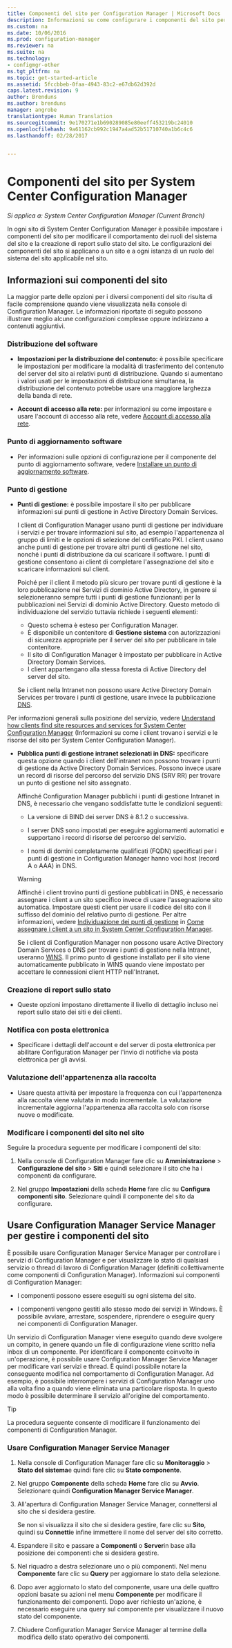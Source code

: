 ```yaml
---
title: Componenti del sito per Configuration Manager | Microsoft Docs
description: Informazioni su come configurare i componenti del sito per modificare il comportamento dei ruoli del sistema del sito e la creazione di report sullo stato del sito.
ms.custom: na
ms.date: 10/06/2016
ms.prod: configuration-manager
ms.reviewer: na
ms.suite: na
ms.technology:
- configmgr-other
ms.tgt_pltfrm: na
ms.topic: get-started-article
ms.assetid: 5fccbbeb-0faa-4943-83c2-e67db62d392d
caps.latest.revision: 9
author: Brenduns
ms.author: brenduns
manager: angrobe
translationtype: Human Translation
ms.sourcegitcommit: 9e170271e1b690289085e80eeff453219bc24010
ms.openlocfilehash: 9a61162cb992c1947a4ad52b51710740a1b6c4c6
ms.lasthandoff: 02/28/2017


---
```

# <a name="site-components-for-system-center-configuration-manager"></a>Componenti del sito per System Center Configuration Manager

*Si applica a: System Center Configuration Manager (Current Branch)*

In ogni sito di System Center Configuration Manager è possibile impostare i componenti del sito per modificare il comportamento dei ruoli del sistema del sito e la creazione di report sullo stato del sito. Le configurazioni dei componenti del sito si applicano a un sito e a ogni istanza di un ruolo del sistema del sito applicabile nel sito.  

## <a name="about-site-components"></a>Informazioni sui componenti del sito  
 La maggior parte delle opzioni per i diversi componenti del sito risulta di facile comprensione quando viene visualizzata nella console di Configuration Manager. Le informazioni riportate di seguito possono illustrare meglio alcune configurazioni complesse oppure indirizzano a contenuti aggiuntivi.  

### <a name="software-distribution"></a>Distribuzione del software  

-   **Impostazioni per la distribuzione del contenuto:**  è possibile specificare le impostazioni per modificare la modalità di trasferimento del contenuto del server del sito ai relativi punti di distribuzione. Quando si aumentano i valori usati per le impostazioni di distribuzione simultanea, la distribuzione del contenuto potrebbe usare una maggiore larghezza della banda di rete.  

-   **Account di accesso alla rete:** per informazioni su come impostare e usare l'account di accesso alla rete, vedere [Account di accesso alla rete](../../../../core/plan-design/hierarchy/manage-accounts-to-access-content.md#bkmk_NAA).  

### <a name="software-update-point"></a>Punto di aggiornamento software  

-   Per informazioni sulle opzioni di configurazione per il componente del punto di aggiornamento software, vedere [Installare un punto di aggiornamento software](../../../../sum/get-started/install-a-software-update-point.md).  

### <a name="management-point"></a>Punto di gestione  

-   **Punti di gestione:** è possibile impostare il sito per pubblicare informazioni sui punti di gestione in Active Directory Domain Services.  

     I client di Configuration Manager usano punti di gestione per individuare i servizi e per trovare informazioni sul sito, ad esempio l'appartenenza al gruppo di limiti e le opzioni di selezione del certificato PKI. I client usano anche punti di gestione per trovare altri punti di gestione nel sito, nonché i punti di distribuzione da cui scaricare il software. I punti di gestione consentono ai client di completare l'assegnazione del sito e scaricare informazioni sul client.  

     Poiché per il client il metodo più sicuro per trovare punti di gestione è la loro pubblicazione nei Servizi di dominio Active Directory, in genere si selezioneranno sempre tutti i punti di gestione funzionanti per la pubblicazioni nei Servizi di dominio Active Directory. Questo metodo di individuazione del servizio tuttavia richiede i seguenti elementi:

     - Questo schema è esteso per Configuration Manager.
     - È disponibile un contenitore di **Gestione sistema** con autorizzazioni di sicurezza appropriate per il server del sito per pubblicare in tale contenitore.
     - Il sito di Configuration Manager è impostato per pubblicare in Active Directory Domain Services.
     - I client appartengano alla stessa foresta di Active Directory del server del sito.  

     Se i client nella Intranet non possono usare Active Directory Domain Services per trovare i punti di gestione, usare invece la pubblicazione [DNS](../../../../core/plan-design/hierarchy/understand-how-clients-find-site-resources-and-services.md#bkmk_dns).  

 Per informazioni generali sulla posizione del servizio, vedere [Understand how clients find site resources and services for System Center Configuration Manager](../../../../core/plan-design/hierarchy/understand-how-clients-find-site-resources-and-services.md) (Informazioni su come i client trovano i servizi e le risorse del sito per System Center Configuration Manager).  

-   **Pubblica punti di gestione intranet selezionati in DNS:** specificare questa opzione quando i client dell'intranet non possono trovare i punti di gestione da Active Directory Domain Services. Possono invece usare un record di risorse del percorso del servizio DNS (SRV RR) per trovare un punto di gestione nel sito assegnato.  

    Affinché Configuration Manager pubblichi i punti di gestione Intranet in DNS, è necessario che vengano soddisfatte tutte le condizioni seguenti:  

    -   La versione di BIND dei server DNS è 8.1.2 o successiva.  

    -   I server DNS sono impostati per eseguire aggiornamenti automatici e supportano i record di risorse del percorso del servizio.  

    -   I nomi di domini completamente qualificati (FQDN) specificati per i punti di gestione in Configuration Manager hanno voci host (record A o AAA) in DNS.  

    > [!WARNING]  
    >  Affinché i client trovino punti di gestione pubblicati in DNS, è necessario assegnare i client a un sito specifico invece di usare l'assegnazione sito automatica. Impostare questi client per usare il codice del sito con il suffisso del dominio del relativo punto di gestione. Per altre informazioni, vedere [Individuazione dei punti di gestione](../../../../core/clients/deploy/assign-clients-to-a-site.md#BKMK_LocatingMPs) in [Come assegnare i client a un sito in System Center Configuration Manager](../../../../core/clients/deploy/assign-clients-to-a-site.md).  

     Se i client di Configuration Manager non possono usare Active Directory Domain Services o DNS per trovare i punti di gestione nella Intranet, useranno [WINS](../../../../core/plan-design/hierarchy/understand-how-clients-find-site-resources-and-services.md#bkmk_wins). Il primo punto di gestione installato per il sito viene automaticamente pubblicato in WINS quando viene impostato per accettare le connessioni client HTTP nell'Intranet.  

### <a name="status-reporting"></a>Creazione di report sullo stato  

-   Queste opzioni impostano direttamente il livello di dettaglio incluso nei report sullo stato dei siti e dei clienti.  

### <a name="email-notification"></a>Notifica con posta elettronica  

-   Specificare i dettagli dell'account e del server di posta elettronica per abilitare Configuration Manager per l'invio di notifiche via posta elettronica per gli avvisi.  

### <a name="collection-membership-evaluation"></a>Valutazione dell'appartenenza alla raccolta  

-   Usare questa attività per impostare la frequenza con cui l'appartenenza alla raccolta viene valutata in modo incrementale. La valutazione incrementale aggiorna l'appartenenza alla raccolta solo con risorse nuove o modificate.  

### <a name="edit-the-site-components-at-a-site"></a>Modificare i componenti del sito nel sito  

Seguire la procedura seguente per modificare i componenti del sito:

1.  Nella console di Configuration Manager fare clic su **Amministrazione** > **Configurazione del sito** > **Siti** e quindi selezionare il sito che ha i componenti da configurare.  

2.  Nel gruppo **Impostazioni** della scheda **Home** fare clic su **Configura componenti sito**. Selezionare quindi il componente del sito da configurare.  

##  <a name="BKMK_ServiceMgr"></a> Usare Configuration Manager Service Manager per gestire i componenti del sito  
È possibile usare Configuration Manager Service Manager per controllare i servizi di Configuration Manager e per visualizzare lo stato di qualsiasi servizio o thread di lavoro di Configuration Manager (definiti collettivamente come componenti di Configuration Manager). Informazioni sui componenti di Configuration Manager:  

-   I componenti possono essere eseguiti su ogni sistema del sito.  

-   I componenti vengono gestiti allo stesso modo dei servizi in Windows. È possibile avviare, arrestare, sospendere, riprendere o eseguire query nei componenti di Configuration Manager.  

Un servizio di Configuration Manager viene eseguito quando deve svolgere un compito, in genere quando un file di configurazione viene scritto nella inbox di un componente. Per identificare il componente coinvolto in un'operazione, è possibile usare Configuration Manager Service Manager per modificare vari servizi e thread. È quindi possibile notare la conseguente modifica nel comportamento di Configuration Manager. Ad esempio, è possibile interrompere i servizi di Configuration Manager uno alla volta fino a quando viene eliminata una particolare risposta. In questo modo è possibile determinare il servizio all'origine del comportamento.  

> [!TIP]  
>  La procedura seguente consente di modificare il funzionamento dei componenti di Configuration Manager.  

### <a name="use-the-configuration-manager-service-manager"></a>Usare Configuration Manager Service Manager  

1.  Nella console di Configuration Manager fare clic su **Monitoraggio** >  **Stato del sistema**e quindi fare clic su **Stato componente**.  

2.  Nel gruppo **Componente** della scheda **Home** fare clic su **Avvio**. Selezionare quindi **Configuration Manager Service Manager**.  

3.  All'apertura di Configuration Manager Service Manager, connettersi al sito che si desidera gestire.  

     Se non si visualizza il sito che si desidera gestire, fare clic su **Sito**, quindi su **Connetti**e infine immettere il nome del server del sito corretto.  

4.  Espandere il sito e passare a **Componenti** o **Server**in base alla posizione dei componenti che si desidera gestire.  

5.  Nel riquadro a destra selezionare uno o più componenti. Nel menu **Componente** fare clic su **Query** per aggiornare lo stato della selezione.  

6.  Dopo aver aggiornato lo stato del componente, usare una delle quattro opzioni basate su azioni nel menu **Componente** per modificare il funzionamento dei componenti. Dopo aver richiesto un'azione, è necessario eseguire una query sul componente per visualizzare il nuovo stato del componente.  

7.  Chiudere Configuration Manager Service Manager al termine della modifica dello stato operativo dei componenti.  

